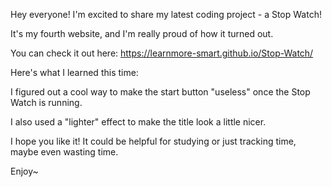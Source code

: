Hey everyone! I'm excited to share my latest coding project - a Stop Watch!

It's my fourth website, and I'm really proud of how it turned out.

You can check it out here: https://learnmore-smart.github.io/Stop-Watch/

Here's what I learned this time:

I figured out a cool way to make the start button "useless" once the Stop Watch is running.

I also used a "lighter" effect to make the title look a little nicer.

I hope you like it! It could be helpful for studying or just tracking time, maybe even wasting time.

Enjoy~
